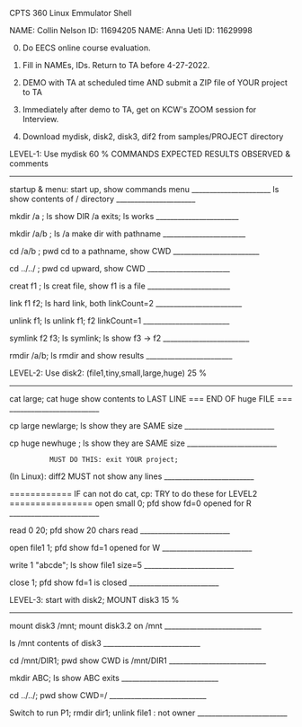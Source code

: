 CPTS 360 Linux Emmulator Shell

NAME: Collin Nelson ID: 11694205  NAME: Anna Ueti ID: 11629998

0. Do EECS online course evaluation. 
1. Fill in NAMEs, IDs. Return to TA before 4-27-2022.
2. DEMO with TA at scheduled time AND submit a ZIP file of YOUR project to TA
3. Immediately after demo to TA, get on KCW's ZOOM session for Interview.

4. Download mydisk, disk2, disk3, dif2 from samples/PROJECT directory 

LEVEL-1: Use mydisk                                             60 %
   COMMANDS                    EXPECTED RESULTS           OBSERVED & comments
------------------      ------------------------------  ----------------------
startup & menu:          start up, show commands menu   ______________________
ls                       show contents of / directory   ______________________

mkdir /a ;     ls        show DIR /a exits; ls works    _______________________

mkdir /a/b ;   ls /a     make dir with pathname         _______________________

cd    /a/b ;   pwd       cd to a pathname, show CWD     ________________________

cd    ../../ ; pwd       cd upward, show CWD            _______________________ 

creat f1     ; ls        creat file, show f1 is a file  _______________________

link  f1 f2;   ls        hard link, both linkCount=2    ________________________

unlink   f1;   ls        unlink f1; f2 linkCount=1      ________________________

symlink f2 f3; ls        symlink; ls show f3 -> f2      ________________________

rmdir /a/b;    ls        rmdir and show results         ________________________
  
LEVEL-2: Use disk2: (file1,tiny,small,large,huge)             25 %
------------------        ---------------------------   -----------------------
cat large; cat huge       show contents to LAST LINE
                           === END OF huge FILE ===   _________________________

cp  large newlarge; ls    show they are SAME size     _________________________

cp  huge  newhuge ; ls    show they are SAME size     _________________________

              MUST DO THIS: exit YOUR project; 
(In Linux): diff2         MUST not show any lines     _________________________ 

============ IF can not do cat, cp: TRY to do these for LEVEL2 ================
open  small 0;   pfd      show fd=0 opened for R      _________________________

read 0 20;       pfd      show 20 chars read          _________________________

open file1 1;    pfd      show fd=1 opened for W      _________________________

write 1 "abcde"; ls       show file1 size=5           _________________________

close 1; pfd              show fd=1 is closed         _________________________

LEVEL-3: start with disk2;   MOUNT disk3                      15 %
-------------------   ----------------------------  ----------------------------
mount disk3 /mnt;         mount disk3.2 on /mnt      ___________________________

ls /mnt                   contents of disk3          ___________________________

cd /mnt/DIR1; pwd         show CWD is /mnt/DIR1      ___________________________

mkdir ABC; ls             show ABC exits             ___________________________

cd ../../;    pwd         show CWD=/                 ___________________________

Switch to run P1; rmdir dir1; unlink file1 : not owner _________________________

